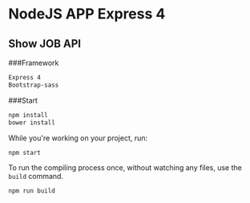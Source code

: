 # NodeJS APP Express 4

## Show JOB API

###Framework
```bash
Express 4
Bootstrap-sass
```
###Start
```bash
npm install
bower install
```

While you're working on your project, run:

```bash
npm start
```

To run the compiling process once, without watching any files, use the `build` command.

```bash
npm run build
```
